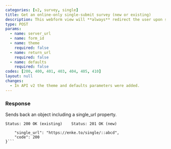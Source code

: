 ```yaml
---
categories: [v2, survey, single]
title: Get an online-only single-submit survey (new or existing)
description: This webform view will **always** redirect the user upon successful submission of a single record.
type: POST
params: 
  - name: server_url 
  - name: form_id
  - name: theme
    required: false
  - name: return_url
    required: false
  - name: defaults
    required: false
codes: [200, 400, 401, 403, 404, 405, 410]
layout: null
changes:
  - In API v2 the theme and defaults parameters were added.
---
```


### Response

Sends back an object including a single_url property.

```Status: 200 OK (existing)    Status: 201 OK (new)```
```{
    "single_url": "https://enke.to/single/::abcd",
    "code": 200
}```
